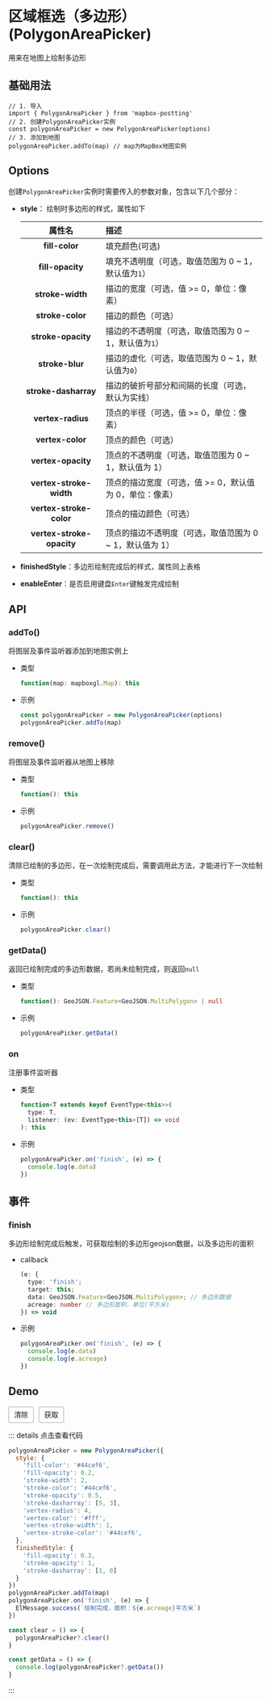 # 区域框选（多边形）(PolygonAreaPicker)

用来在地图上绘制多边形

## 基础用法

```js{2,4}
// 1. 导入
import { PolygonAreaPicker } from 'mapbox-postting'
// 2. 创建PolygonAreaPicker实例
const polygonAreaPicker = new PolygonAreaPicker(options)
// 3. 添加到地图
polygonAreaPicker.addTo(map) // map为MapBox地图实例
```

## Options

创建`PolygonAreaPicker`实例时需要传入的参数对象，包含以下几个部分：

- **style**： 绘制时多边形的样式，属性如下

  |          属性名           | 描述                                                     |
  | :-----------------------: | :------------------------------------------------------- |
  |      **fill-color**       | 填充颜色(可选)                                           |
  |     **fill-opacity**      | 填充不透明度（可选，取值范围为 0 ~ 1，默认值为`1`）      |
  |     **stroke-width**      | 描边的宽度（可选，值 >= 0，单位：像素）                  |
  |     **stroke-color**      | 描边的颜色（可选）                                       |
  |    **stroke-opacity**     | 描边的不透明度（可选，取值范围为 0 ~ 1，默认值为`1`）    |
  |      **stroke-blur**      | 描边的虚化（可选，取值范围为 0 ~ 1，默认值为`0`）        |
  |   **stroke-dasharray**    | 描边的破折号部分和间隔的长度（可选，默认为实线）         |
  |     **vertex-radius**     | 顶点的半径（可选，值 >= 0，单位：像素）                  |
  |     **vertex-color**      | 顶点的颜色（可选）                                       |
  |    **vertex-opacity**     | 顶点的不透明度（可选，取值范围为 0 ~ 1，默认值为 1）     |
  |  **vertex-stroke-width**  | 顶点的描边宽度（可选，值 >= 0，默认值为 0，单位：像素）  |
  |  **vertex-stroke-color**  | 顶点的描边颜色（可选）                                   |
  | **vertex-stroke-opacity** | 顶点的描边不透明度（可选，取值范围为 0 ~ 1，默认值为 1） |

- **finishedStyle**：多边形绘制完成后的样式，属性同上表格

- **enableEnter**：是否启用键盘`Enter`键触发完成绘制

## API

### addTo() 

将图层及事件监听器添加到地图实例上

- 类型

  ```ts
  function(map: mapboxgl.Map): this
  ```

- 示例

  ```ts
  const polygonAreaPicker = new PolygonAreaPicker(options)
  polygonAreaPicker.addTo(map)
  ```

### remove() 

将图层及事件监听器从地图上移除

- 类型

  ```ts
  function(): this
  ```

- 示例

  ```ts
  polygonAreaPicker.remove()
  ```

### clear()

清除已绘制的多边形，在一次绘制完成后，需要调用此方法，才能进行下一次绘制

- 类型

  ```ts
  function(): this
  ```

- 示例

  ```ts
  polygonAreaPicker.clear()
  ```

### getData()

返回已绘制完成的多边形数据，若尚未绘制完成，则返回`null`

- 类型

  ```ts
  function(): GeoJSON.Feature<GeoJSON.MultiPolygon> | null
  ```

- 示例

  ```ts
  polygonAreaPicker.getData()
  ```

### on

注册事件监听器

- 类型

  ```ts
  function<T extends keyof EventType<this>>(
    type: T,
    listener: (ev: EventType<this>[T]) => void
  ): this
  ```

- 示例

  ```ts
  polygonAreaPicker.on('finish', (e) => {
    console.log(e.data)
  })
  ```

## 事件

### finish

多边形绘制完成后触发，可获取绘制的多边形geojson数据，以及多边形的面积

- callback

  ```ts
  (e: {
    type: 'finish';
    target: this;
    data: GeoJSON.Feature<GeoJSON.MultiPolygon>; // 多边形数据
    acreage: number // 多边形面积，单位(平方米)
  }) => void
  ```

- 示例

  ```ts
  polygonAreaPicker.on('finish', (e) => {
    console.log(e.data)
    console.log(e.acreage)
  })
  ```

## Demo
<div>
  <MapView class="map-view" style="height: 600px; border-radius: 5px; overflow: hidden" @load="handleMapLoad" />
  <div class="button-wrapper">
    <div class="button" @click="clear">清除</div>
    <div class="button" @click="getData">获取</div>
  </div>
</div>

<script setup>
import { onBeforeUnmount, createApp } from 'vue'
import MapView from '/components/map-view.vue'
import { PolygonAreaPicker } from 'mapbox-postting'
import { ElMessage } from 'element-plus'
import 'element-plus/dist/index.css'
let map
let polygonAreaPicker
const handleMapLoad = (val) => {
  map = val
  polygonAreaPicker = new PolygonAreaPicker({
    style: {
      'fill-color': '#44cef6',
      'fill-opacity': 0.2,
      'stroke-width': 2,
      'stroke-color': '#44cef6',
      'stroke-opacity': 0.5,
      'stroke-dasharray': [5, 3],
      'vertex-radius': 4,
      'vertex-color': '#fff',
      'vertex-stroke-width': 1,
      'vertex-stroke-color': '#44cef6',
    },
    finishedStyle: {
      'fill-opacity': 0.3,
      'stroke-opacity': 1,
      'stroke-dasharray': [1, 0]
    }
  })
  polygonAreaPicker.addTo(map)
  polygonAreaPicker.on('finish', (e) => {
    ElMessage.success(`绘制完成，面积：${e.acreage}平方米`)
  })
}

const clear = () => {
  polygonAreaPicker?.clear()
}

const getData = () => {
  console.log(polygonAreaPicker?.getData())
}

onBeforeUnmount(() => {
  polygonAreaPicker?.remove()
})
</script>

::: details 点击查看代码
```js
polygonAreaPicker = new PolygonAreaPicker({
  style: {
    'fill-color': '#44cef6',
    'fill-opacity': 0.2,
    'stroke-width': 2,
    'stroke-color': '#44cef6',
    'stroke-opacity': 0.5,
    'stroke-dasharray': [5, 3],
    'vertex-radius': 4,
    'vertex-color': '#fff',
    'vertex-stroke-width': 1,
    'vertex-stroke-color': '#44cef6',
  },
  finishedStyle: {
    'fill-opacity': 0.3,
    'stroke-opacity': 1,
    'stroke-dasharray': [1, 0]
  }
})
polygonAreaPicker.addTo(map)
polygonAreaPicker.on('finish', (e) => {
  ElMessage.success(`绘制完成，面积：${e.acreage}平方米`)
})

const clear = () => {
  polygonAreaPicker?.clear()
}

const getData = () => {
  console.log(polygonAreaPicker?.getData())
}
```
:::


<style lang="scss" scoped>
.button-wrapper {
  margin-top: 10px;
  display: flex;
  .button {
    height: 30px;
    line-height: 30px;
    cursor: pointer;
    text-align: center;
    display: inline-block;
    padding: 0 10px;
    border: 1px solid #aaa;
    border-radius: 3px;
    &:hover {
      background: #eee;
    }
    &:not(:first-of-type) {
      margin-left: 10px;
    }
  }
}
</style>
